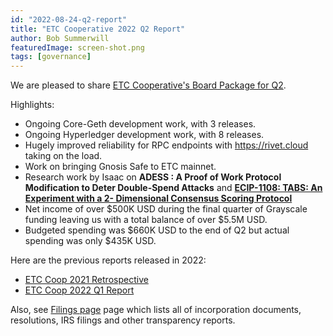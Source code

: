 ```yaml
---
id: "2022-08-24-q2-report"
title: "ETC Cooperative 2022 Q2 Report"
author: Bob Summerwill
featuredImage: screen-shot.png
tags: [governance]
---
```


We are pleased to share [ETC Cooperative's Board Package for Q2](/ETC-Coop-Q2-2022-Report.pdf).

Highlights:
- Ongoing Core-Geth development work, with 3 releases.
- Ongoing Hyperledger development work, with 8 releases.
- Hugely improved reliability for RPC endpoints with https://rivet.cloud taking on the load.
- Work on bringing Gnosis Safe to ETC mainnet.
- Research work by Isaac on **ADESS : A Proof of Work Protocol
Modification to Deter Double-Spend Attacks** and **[ECIP-1108: TABS: An Experiment with a 2-
Dimensional Consensus Scoring Protocol](https://ecips.ethereumclassic.org/ECIPs/ecip-1108)**
- Net income of over $500K USD during the final quarter of Grayscale funding leaving us with a total balance of over $5.5M USD.
- Budgeted spending was $660K USD to the end of Q2 but actual spending was only $435K USD.

Here are the previous reports released in 2022:

* [ETC Coop 2021 Retrospective](/ETC-Cooperative-Retrospective-2021.pdf)
* [ETC Coop 2022 Q1 Report](/ETC-Coop-Q1-2022-Report.pdf)

Also, see [Filings page](/filings) page which lists all of incorporation documents, resolutions, IRS filings and other transparency reports.